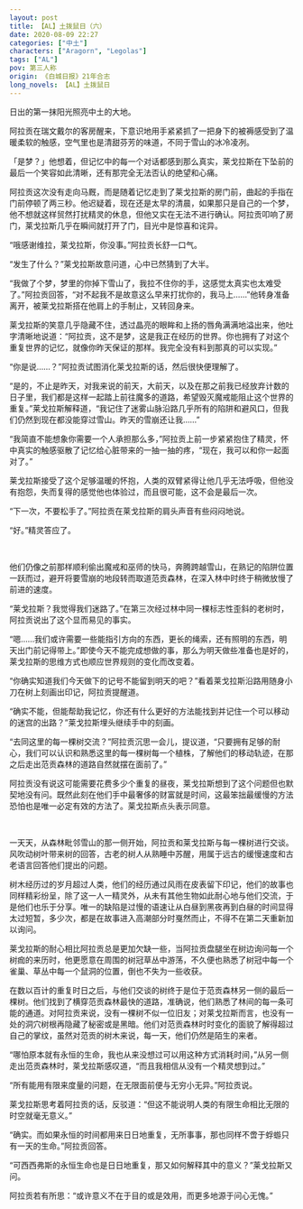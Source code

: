 ```yaml
---
layout: post
title: 【AL】土拨鼠日（六）
date: 2020-08-09 22:27
categories: ["中土"]
characters: ["Aragorn", "Legolas"]
tags: ["AL"]
pov: 第三人称
origin: 《白城日报》21年合志
long_novels: 【AL】土拨鼠日
---
```


日出的第一抹阳光照亮中土的大地。

阿拉贡在瑞文戴尔的客房醒来，下意识地用手紧紧抓了一把身下的被褥感受到了温暖柔软的触感，空气里也是清甜芬芳的味道，不同于雪山的冰冷凌冽。

「是梦？」他想着，但记忆中的每一个对话都感到那么真实，莱戈拉斯在下坠前的最后一个笑容如此清晰，还有那完全无法否认的绝望和心痛。

阿拉贡这次没有走向马厩，而是随着记忆走到了莱戈拉斯的房门前，曲起的手指在门前停顿了两三秒。他迟疑着，现在还是太早的清晨，如果那只是自己的一个梦，他不想就这样贸然打扰精灵的休息，但他又实在无法不进行确认。阿拉贡叩响了房门，莱戈拉斯几乎在瞬间就打开了门，目光中是惊喜和诧异。

“哦感谢维拉，莱戈拉斯，你没事。”阿拉贡长舒一口气。

“发生了什么？”莱戈拉斯故意问道，心中已然猜到了大半。

“我做了个梦，梦里的你掉下雪山了，我拉不住你的手，这感觉太真实也太难受了。”阿拉贡回答，“对不起我不是故意这么早来打扰你的，我马上……”他转身准备离开，被莱戈拉斯搭在他肩上的手制止，又转回身来。

莱戈拉斯的笑意几乎隐藏不住，透过晶亮的眼眸和上扬的唇角满满地溢出来，他吐字清晰地说道：“阿拉贡，这不是梦，这是我正在经历的世界。你也拥有了对这个重复世界的记忆，就像你昨天保证的那样。我完全没有料到那真的可以实现。”

“你是说……？”阿拉贡试图消化莱戈拉斯的话，然后很快便理解了。

“是的，不止是昨天，对我来说的前天，大前天，以及在那之前我已经放弃计数的日子里，我们都是这样一起踏上前往魔多的道路，希望毁灭魔戒能阻止这个世界的重复。”莱戈拉斯解释道，“我记住了迷雾山脉沿路几乎所有的陷阱和避风口，但我们仍然到现在都没能穿过雪山。昨天的雪崩还让我……”

“我简直不能想象你需要一个人承担那么多，”阿拉贡上前一步紧紧抱住了精灵，怀中真实的触感驱散了记忆给心脏带来的一抽一抽的疼，“现在，我可以和你一起面对了。”

莱戈拉斯接受了这个足够温暖的怀抱，人类的双臂紧得让他几乎无法呼吸，但他没有抱怨，失而复得的感觉他也体验过，而且很可能，这不会是最后一次。

“下一次，不要松手了。”阿拉贡在莱戈拉斯的肩头声音有些闷闷地说。

“好。”精灵答应了。

<br>

他们仍像之前那样顺利偷出魔戒和巫师的快马，奔腾跨越雪山，在熟记的陷阱位置一跃而过，避开将要雪崩的地段转而取道范贡森林，在深入林中时终于稍微放慢了前进的速度。

“莱戈拉斯？我觉得我们迷路了。”在第三次经过林中同一棵标志性歪斜的老树时，阿拉贡说出了这个显而易见的事实。

“嗯……我们或许需要一些能指引方向的东西，更长的绳索，还有照明的东西，明天出门前记得带上。”即使今天不能完成想做的事，那么为明天做些准备也是好的，莱戈拉斯的思维方式也顺应世界规则的变化而改变着。

“你确实知道我们今天做下的记号不能留到明天的吧？”看着莱戈拉斯沿路用随身小刀在树上刻画出印记，阿拉贡提醒道。

“确实不能，但能帮助我记忆，你还有什么更好的方法能找到并记住一个可以移动的迷宫的出路？”莱戈拉斯埋头继续手中的刻画。

“去同这里的每一棵树交流？”阿拉贡沉思一会儿，提议道，“只要拥有足够的耐心，我们可以认识和熟悉这里的每一棵树每一个植株，了解他们的移动轨迹，在那之后走出范贡森林的道路自然就摆在面前了。”

阿拉贡没有说这可能需要花费多少个重复的昼夜，莱戈拉斯想到了这个问题但也默契地没有问。既然此刻在他们手中最奢侈的财富就是时间，这最笨拙最缓慢的方法恐怕也是唯一必定有效的方法了。莱戈拉斯点头表示同意。

<br>

一天天，从森林毗邻雪山的那一侧开始，阿拉贡和莱戈拉斯与每一棵树进行交谈。风吹动树叶带来树的回答，古老的树人从熟睡中苏醒，用属于远古的缓慢速度和古老语言回答他们提出的问题。

树木经历过的岁月超过人类，他们的经历通过风雨在皮表留下印记，他们的故事也同样精彩纷呈，除了这一人一精灵外，从未有其他生物如此耐心地与他们交流，于是他们也乐于分享。唯一的缺陷是过慢的语速让从白昼到黑夜再到白昼的时间显得太过短暂，多少次，都是在故事进入高潮部分时戛然而止，不得不在第二天重新加以询问。

莱戈拉斯的耐心相比阿拉贡总是更加欠缺一些，当阿拉贡盘腿坐在树边询问每一个树痂的来历时，他更愿意在周围的树冠草丛中游荡，不久便也熟悉了树冠中每一个雀巢、草丛中每一个鼠洞的位置，倒也不失为一些收获。

在数以百计的重复时日之后，与他们交谈的树终于是位于范贡森林另一侧的最后一棵树。他们找到了横穿范贡森林最快的道路，准确说，他们熟悉了林间的每一条可能的通道。对阿拉贡来说，没有一棵树不似一位旧友；对莱戈拉斯而言，也没有一处的洞穴树根再隐藏了秘密或是黑暗。他们对范贡森林时时变化的面貌了解得超过自己的掌纹，虽然对范贡的树木来说，每一天，他们仍然是陌生的来者。

“哪怕原本就有永恒的生命，我也从来没想过可以用这种方式消耗时间，”从另一侧走出范贡森林时，莱戈拉斯感叹道，“而且我相信从没有一个精灵想到过。”

“所有能用有限来度量的问题，在无限面前便与无穷小无异。”阿拉贡说。

莱戈拉斯思考着阿拉贡的话，反驳道：“但这不能说明人类的有限生命相比无限的时空就毫无意义。”

“确实。而如果永恒的时间都用来日日地重复，无所事事，那也同样不啻于蜉蝣只有一天的生命。”阿拉贡回答。

“可西西弗斯的永恒生命也是日日地重复，那又如何解释其中的意义？”莱戈拉斯又问。

阿拉贡若有所思：“或许意义不在于目的或是效用，而更多地源于问心无愧。”

<br>
